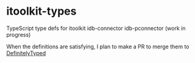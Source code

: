 # itoolkit-types
TypeScript type defs for itoolkit idb-connector idb-pconnector (work in progress)

When the definitions are satisfying, I plan to make a PR to merge them to [DefinitelyTyped](https://github.com/DefinitelyTyped/DefinitelyTyped)
